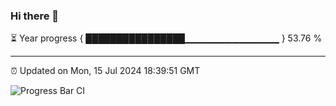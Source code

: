 ### Hi there 👋

⏳ Year progress { ████████████████▁▁▁▁▁▁▁▁▁▁▁▁▁▁ } 53.76 %

---

⏰ Updated on Mon, 15 Jul 2024 18:39:51 GMT

![Progress Bar CI](https://github.com/IshwaranRudhara/GIT-ACTION/workflows/Progress%20Bar%20CI/badge.svg)
